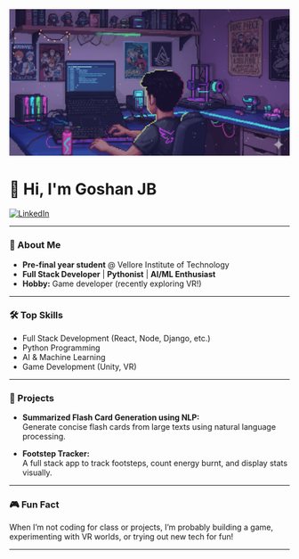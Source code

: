 <div style="text-align: center;">
  <img src="Gemini_Generated_Image_slhefhslhefhslhe.png" width="1600px" alt="Profile Image" />
</div>

# 👋 Hi, I'm Goshan JB

[![LinkedIn](https://img.shields.io/badge/LinkedIn-Goshan%20JB-blue?logo=linkedin)](https://www.linkedin.com/in/goshan-jb-aaba441b8/)

---

### 🚀 About Me

- **Pre-final year student** @ Vellore Institute of Technology
- **Full Stack Developer** | **Pythonist** | **AI/ML Enthusiast**
- **Hobby:** Game developer (recently exploring VR!)

---

### 🛠️ Top Skills

- Full Stack Development (React, Node, Django, etc.)
- Python Programming
- AI & Machine Learning
- Game Development (Unity, VR)

---

### 🌟 Projects

- **Summarized Flash Card Generation using NLP:**  
  Generate concise flash cards from large texts using natural language processing.

- **Footstep Tracker:**  
  A full stack app to track footsteps, count energy burnt, and display stats visually.

---

### 🎮 Fun Fact

When I’m not coding for class or projects, I’m probably building a game, experimenting with VR worlds, or trying out new tech for fun!

---

<!-- Minimalistic animated theme: clean sections, emoji icons, and a simple GIF. You can swap the GIF above for your own! -->
